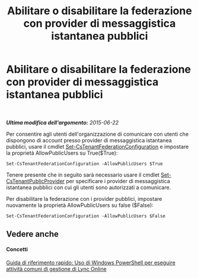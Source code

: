 ﻿---
title: Abilitare o disabilitare la federazione con provider di messaggistica istantanea pubblici
TOCTitle: Abilitare o disabilitare la federazione con provider di messaggistica istantanea pubblici
ms:assetid: 8609682c-97d3-48e6-a243-d84c1f9c8419
ms:mtpsurl: https://technet.microsoft.com/it-it/library/Dn362809(v=OCS.15)
ms:contentKeyID: 56269936
ms.date: 08/24/2015
mtps_version: v=OCS.15
ms.translationtype: HT
---

# Abilitare o disabilitare la federazione con provider di messaggistica istantanea pubblici

 

_**Ultima modifica dell'argomento:** 2015-06-22_

Per consentire agli utenti dell'organizzazione di comunicare con utenti che dispongono di account presso provider di messaggistica istantanea pubblici, usare il cmdlet [Set-CsTenantFederationConfiguration](set-cstenantfederationconfiguration.md) e impostare la proprietà AllowPublicUsers su True($True):

    Set-CsTenantFederationConfiguration -AllowPublicUsers $True

Tenere presente che in seguito sarà necessario usare il cmdlet [Set-CsTenantPublicProvider](set-cstenantpublicprovider.md) per specificare i provider di messaggistica istantanea pubblici con cui gli utenti sono autorizzati a comunicare.

Per disabilitare la federazione con i provider pubblici, impostare nuovamente la proprietà AllowPublicUsers su false ($False):

    Set-CsTenantFederationConfiguration -AllowPublicUsers $False

## Vedere anche

#### Concetti

[Guida di riferimento rapido: Uso di Windows PowerShell per eseguire attività comuni di gestione di Lync Online](quick-reference-using-windows-powershell-to-do-common-skype-for-business-online-management-tasks.md)


